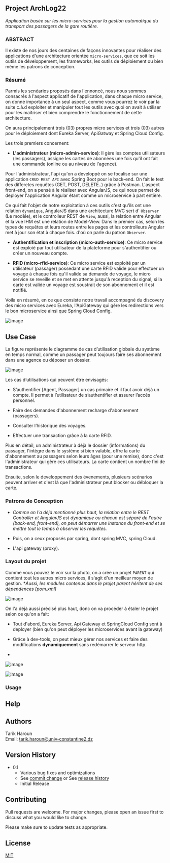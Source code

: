 ## Project ArchLog22
*Application basée sur les micro-services pour la gestion automatique du transport des passagers de la gare routière.*


### ABSTRACT

Il existe de nos jours des centaines de façons innovantes pour réaliser des applications d'une architecture orientée `micro-services`,
que ce soit les outils de développement, les frameworks, les outils de déploiement ou bien même les patrons de conception.

### Résumé

Parmis les scnéarios proposés dans l'ennoncé, nous nous sommes consacrés à l'aspect applicatif de l'application, dans chaque micro service, on donne importance à un seul aspect, comme vous pourrez le voir par la suite c.à.d exploiter et manipuler tout les outils avec quoi on avait à utiliser pour les maîtriser et bien comprendre le fonctionnement de cette architecture.

On aura principalement trois (03) propres micro services et trois (03) autres pour le déploiement dont Eureka Server, ApiGatway et Spring Cloud Config.

Les trois premiers concernent:

- <b>L'administrateur (micro-admin-service)</b>: Il gère les comptes utilisateurs (les passagers), assigne les cartes de abonnées une fois qu'il ont fait une commande (online ou au niveau de l'agence).

Pour l'administrateur, l'api qu'on a developpé on se focalise sur une application `CRUD REST API` avec Spring Boot pour le back-end. On fait le test des differetes requêtes (GET, POST, DELETE..) grâce à Postman. L'aspect front-end, on a pensé à le réaliser avec AngularJS, ce qui nous permet de deployer l'application Angular étant comme un microservice à part entière.

Ce qui fait l'objet de notre exploitation à ces outils c'est qu'ils ont une relation `dynamique`, AngularJS dans une architecture MVC sert d' `Observer` (Le modèle), et le controlleur REST de `View`, aussi, la relation entre Angular et la vue IHM est une relation de Model-View. Dans le premier cas, selon les types de requêtes et leurs routes entre les pages et les controlleurs Angular met à jour son état à chaque fois. d'où on parle du patron `Observer`.

- <b> Authentification et inscription (micro-auth-service)</b>: Ce micro service est exploié par tout utilisateur de la plateforme pour s'authentifier ou créer un nouveau compte.

- <b> RFID (micro-rfid-service)</b>: Ce micro service est exploité par un utilisateur (passager) possedant une carte RFID valide pour effectuer un voyage à chaque fois qu'il valide sa demande de voyage, le micro service se reveille et se met en attente jusqu'à reception du signal, si la carte est valide un voyage est soustrait de son abonnement et il est notifié.

Voilà en résumé, en ce que consiste notre travail accompagné du discovery des micro services avec Eureka, l'ApiGateway qui gère les redirections vers le bon microservice ainsi que Spring Cloud Config.

   ![image](https://user-images.githubusercontent.com/33737302/154192309-0b8b75e2-a745-4d56-ad8d-cb40160b9923.png)


## Use Case

La figure représente le diagramme de cas d’utilisation globale du système en temps normal, comme un passager peut toujours faire ses abonnement dans une agence ou déposer un dossier.

![image](https://user-images.githubusercontent.com/33737302/154191816-31913f39-211f-46fe-b5c3-c20a9629156b.png)

Les cas d’utilisations qui peuvent être envisagés: 

- S’authentifier [Agent, Passager] un cas primaire et il faut avoir déjà un compte. Il permet à l’utilisateur de s’authentifier et assurer l’accès personnel.

- Faire des demandes d'abonnement recharge d'abonnement (passagers).

- Consulter l’historique des voyages.

- Effectuer une transaction grâce à la carte RFID.

Plus en détail, un administrateur à déjà le dossier (informations) du passager, l'intègre dans le système si bien valable, offre la carte d'abonnement au passagers selon leurs âges (pour une remise), donc c'est l'administrateur qui gère ces utilisateurs. La carte contient un nombre fini de transactions.

Ensuite, selon le developpement des évenements, plusieurs scénarios peuvent arriver et c'est là que l'administrateur peut blocker ou débloquer la carte.

### Patrons de Conception

- *Comme on l'a déjà mentionné plus haut, la relation entre le REST Controller et AngularJS est dynamique ou chacun est séparé de l'autre (back-end, front-end), on peut démarrer une instance du front-end et se mettre tout le temps à observer les requêtes.*

- Puis, on a ceux proposés par spring, dont spring MVC, spring Cloud.

- L'api gateway (proxy).

### Layout du projet

Comme vous pouvez le voir sur la photo, on a crée un projet `PARENT` qui contient tout les autres micro services, il s'agit d'un meilleur moyen de gestion.
**Aussi, les modules contenus dans le projet parent héritent de ses dépendences [pom.xml]*


![image](https://user-images.githubusercontent.com/33737302/154194201-d8cc674e-b69a-4db4-b021-9cb5168159d3.png)

On l'a déjà aussi précisé plus haut, donc on va procéder à étaler le projet selon ce qu'on a fait:

- Tout d'abord, Eureka Server, Api Gateway et SpringCloud Config sont à deployer (bien qu'on peut déployer les microservices avant la gateway)

- Grâce à dev-tools, on peut mieux gérer nos services et faire des modifications **dynamiquement** sans redémarrer le serveur http.
- 
![image](https://user-images.githubusercontent.com/33737302/154195037-2accb112-bf24-4a06-a7db-a0dfbf3d7ac3.png)

![image](https://user-images.githubusercontent.com/33737302/154195464-2330bb7e-e0e1-44dd-bff0-d7eb5de53b1d.png)



### Usage

## Help

## Authors
Tarik Haroun<br/>
Email: tarik.haroun@univ-constantine2.dz 

## Version History

* 0.1
    * Various bug fixes and optimizations
    * See [commit change]() or See [release history]()
    * Initial Release

## Contributing
Pull requests are welcome. For major changes, please open an issue first to discuss what you would like to change.

Please make sure to update tests as appropriate.

## License
[MIT](https://choosealicense.com/licenses/mit/)
